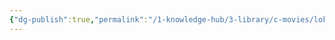 ```yaml
---
{"dg-publish":true,"permalink":"/1-knowledge-hub/3-library/c-movies/loki-series/","noteIcon":""}
---
```


